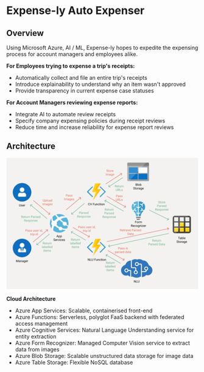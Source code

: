 # Expense-ly Auto Expenser

## Overview

Using Microsoft Azure, AI / ML, Expense-ly hopes to expedite the expensing process for account managers and employees alike.


**For Employees trying to expense a trip's receipts:**
- Automatically collect and file an entire trip's receipts
- Introduce explainability to understand why an item wasn't approved 
- Provide transparency in current expense case statuses

**For Account Managers reviewing expense reports:**
- Integrate AI to automate review receipts
- Specify company expensing policies during receipt reviews 
- Reduce time and increase reliability for expense report reviews

## Architecture

![Archictecture](/readme-resources/Architecture.png)

**Cloud Architecture**
- Azure App Services: Scalable, containerised front-end
- Azure Functions: Serverless, polyglot FaaS backend with federated access management
- Azure Cognitive Services: Natural Language Understanding service for entity extraction 
- Azure Form Recognizer: Managed Computer Vision service to extract data from images
- Azure Blob Storage: Scalable unstructured data storage for image data
- Azure Table Storage: Flexible NoSQL database 